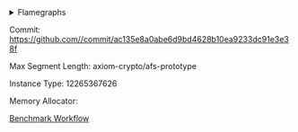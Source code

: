 
<details>
<summary>Flamegraphs</summary>

[![](https://axiom-public-data-sandbox-us-east-1.s3.us-east-1.amazonaws.com/benchmark/github/flamegraphs/ac135e8a0abe6d9bd4628b10ea9233dc91e3e38f/fibonacci-2-2-1048476-64cpu-linux-x64-jemalloc-app_proof.dsl_ir.opcode.air_name.cells_used.reverse.svg)](https://axiom-public-data-sandbox-us-east-1.s3.us-east-1.amazonaws.com/benchmark/github/flamegraphs/ac135e8a0abe6d9bd4628b10ea9233dc91e3e38f/fibonacci-2-2-1048476-64cpu-linux-x64-jemalloc-app_proof.dsl_ir.opcode.air_name.cells_used.reverse.svg)
[![](https://axiom-public-data-sandbox-us-east-1.s3.us-east-1.amazonaws.com/benchmark/github/flamegraphs/ac135e8a0abe6d9bd4628b10ea9233dc91e3e38f/fibonacci-2-2-1048476-64cpu-linux-x64-jemalloc-app_proof.dsl_ir.opcode.air_name.cells_used.svg)](https://axiom-public-data-sandbox-us-east-1.s3.us-east-1.amazonaws.com/benchmark/github/flamegraphs/ac135e8a0abe6d9bd4628b10ea9233dc91e3e38f/fibonacci-2-2-1048476-64cpu-linux-x64-jemalloc-app_proof.dsl_ir.opcode.air_name.cells_used.svg)
[![](https://axiom-public-data-sandbox-us-east-1.s3.us-east-1.amazonaws.com/benchmark/github/flamegraphs/ac135e8a0abe6d9bd4628b10ea9233dc91e3e38f/fibonacci-2-2-1048476-64cpu-linux-x64-jemalloc-app_proof.dsl_ir.opcode.frequency.reverse.svg)](https://axiom-public-data-sandbox-us-east-1.s3.us-east-1.amazonaws.com/benchmark/github/flamegraphs/ac135e8a0abe6d9bd4628b10ea9233dc91e3e38f/fibonacci-2-2-1048476-64cpu-linux-x64-jemalloc-app_proof.dsl_ir.opcode.frequency.reverse.svg)
[![](https://axiom-public-data-sandbox-us-east-1.s3.us-east-1.amazonaws.com/benchmark/github/flamegraphs/ac135e8a0abe6d9bd4628b10ea9233dc91e3e38f/fibonacci-2-2-1048476-64cpu-linux-x64-jemalloc-app_proof.dsl_ir.opcode.frequency.svg)](https://axiom-public-data-sandbox-us-east-1.s3.us-east-1.amazonaws.com/benchmark/github/flamegraphs/ac135e8a0abe6d9bd4628b10ea9233dc91e3e38f/fibonacci-2-2-1048476-64cpu-linux-x64-jemalloc-app_proof.dsl_ir.opcode.frequency.svg)

</details>

Commit: https://github.com//commit/ac135e8a0abe6d9bd4628b10ea9233dc91e3e38f

Max Segment Length: axiom-crypto/afs-prototype

Instance Type: 12265367626

Memory Allocator: 

[Benchmark Workflow](https://github.com//actions/runs/)
